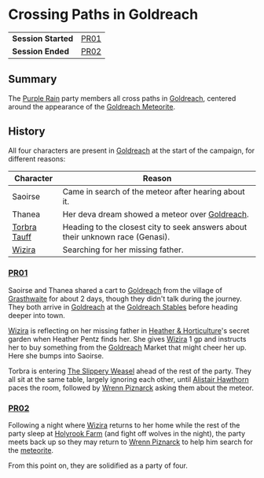 # Crossing Paths in Goldreach

|||
| --- | --- |
| **Session Started** | [PR01](../../sessions/PR01.md) | storyline.2
| **Session Ended** | [PR02](../../sessions/PR02.md) |

## Summary

The [Purple Rain](../../campaigns/C1-purple-rain.md) party members all cross paths in [Goldreach](../../places/settlements/towns/goldreach.md), centered around the appearance of the [Goldreach Meteorite](../../items/meteoric/meteorites/goldreach-meteorite.md).

## History

All four characters are present in [Goldreach](../../places/settlements/towns/goldreach.md) at the start of the campaign, for different reasons:

| Character | Reason |
| --- | --- |
| Saoirse | Came in search of the meteor after hearing about it. |
| Thanea | Her deva dream showed a meteor over [Goldreach](../../places/settlements/towns/goldreach.md). |
| [Torbra Tauff](../../characters/torbra-tauff.md) | Heading to the closest city to seek answers about their unknown race (Genasi). |
| [Wizira](../../characters/wizira.md) | Searching for her missing father. |

### [PR01](../../sessions/PR01.md)

Saoirse and Thanea shared a cart to [Goldreach](../../places/settlements/towns/goldreach.md) from the village of [Grasthwaite](../../places/settlements/villages/grasthwaite.md) for about 2 days, though they didn't talk during the journey. They both arrive in [Goldreach](../../places/settlements/towns/goldreach.md) at the [Goldreach Stables](../../civilisations/kingdom-of-astor/SETTLEMENTS/GOLDREACH/goldreach-stables.md) before heading deeper into town.

[Wizira](../../characters/wizira.md) is reflecting on her missing father in [Heather & Horticulture](../../civilisations/kingdom-of-astor/SETTLEMENTS/GOLDREACH/heather-and-horticulture.md)'s secret garden when Heather Pentz finds her. She gives [Wizira](../../characters/wizira.md) 1 gp and instructs her to buy something from the [Goldreach](../../places/settlements/towns/goldreach.md) Market that might cheer her up. Here she bumps into Saoirse.

Torbra is entering [The Slippery Weasel](../../civilisations/kingdom-of-astor/SETTLEMENTS/GOLDREACH/the-slippery-weasel.md) ahead of the rest of the party. They all sit at the same table, largely ignoring each other, until [Alistair Hawthorn](../../characters/alistair-hawthorn.md) paces the room, followed by [Wrenn Piznarck](../../characters/wrenn-piznarck.md) asking them about the meteor.

### [PR02](../../sessions/PR02.md)

Following a night where [Wizira](../../characters/wizira.md) returns to her home while the rest of the party sleep at [Holyrook Farm](../../civilisations/kingdom-of-astor/SETTLEMENTS/GOLDREACH/holyrook-farm.md) (and fight off wolves in the night), the party meets back up so they may return to [Wrenn Piznarck](../../characters/wrenn-piznarck.md) to help him search for the [meteorite](../../items/meteoric/meteorite.md).

From this point on, they are solidified as a party of four.
